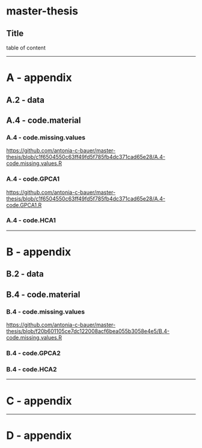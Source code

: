# master-thesis

## Title

table of content

---

# A - appendix

## A.2 - data

## A.4 - code.material

### A.4 - code.missing.values
https://github.com/antonia-c-bauer/master-thesis/blob/c1f6504550c63ff49fd5f785fb4dc371cad65e28/A.4-code.missing.values.R

### A.4 - code.GPCA1
https://github.com/antonia-c-bauer/master-thesis/blob/c1f6504550c63ff49fd5f785fb4dc371cad65e28/A.4-code.GPCA1.R

### A.4 - code.HCA1


---

# B - appendix

## B.2 - data

## B.4 - code.material

### B.4 - code.missing.values
https://github.com/antonia-c-bauer/master-thesis/blob/f20b601105ce7dc122008acf6bea055b3058e4e5/B.4-code.missing.values.R

### B.4 - code.GPCA2


### B.4 - code.HCA2


---

# C - appendix

---

# D - appendix
